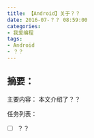 ```yaml
---
title: 【Android】关于？？
date: 2016-07-？？ 08:59:00
categories:
- 我爱编程
tags:
- Android
- ？？
---
```


## 摘要：
主要内容：
本文介绍了？？

任务列表：
- [ ] ？？


<!--more-->
